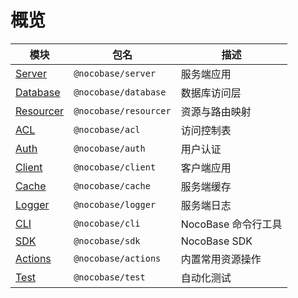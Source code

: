 # 概览

| 模块                              | 包名                  | 描述                |
| --------------------------------- | --------------------- | ------------------- |
| [Server](/api/server/application) | `@nocobase/server`    | 服务端应用          |
| [Database](/api/database)         | `@nocobase/database`  | 数据库访问层        |
| [Resourcer](/api/resourcer)       | `@nocobase/resourcer` | 资源与路由映射      |
| [ACL](/api/acl)                   | `@nocobase/acl`       | 访问控制表          |
| [Auth](/api/auth/auth-manager)    | `@nocobase/auth`      | 用户认证            |
| [Client](/api/client/application) | `@nocobase/client`    | 客户端应用          |
| [Cache](/api/cache/cache-manager) | `@nocobase/cache`     | 服务端缓存          |
| [Logger](/api/logger)             | `@nocobase/logger`    | 服务端日志          |
| [CLI](/api/cli)                   | `@nocobase/cli`       | NocoBase 命令行工具 |
| [SDK](/api/sdk)                   | `@nocobase/sdk`       | NocoBase SDK        |
| [Actions](/api/actions)           | `@nocobase/actions`   | 内置常用资源操作    |
| [Test](/api/test)                 | `@nocobase/test`      | 自动化测试          |
